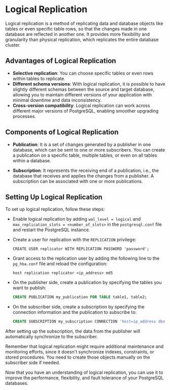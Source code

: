 # Logical Replication

Logical replication is a method of replicating data and database objects like tables or even specific table rows, so that the changes made in one database are reflected in another one. It provides more flexibility and granularity than physical replication, which replicates the entire database cluster.

## Advantages of Logical Replication

- **Selective replication**: You can choose specific tables or even rows within tables to replicate.
- **Different schema versions**: With logical replication, it is possible to have slightly different schemas between the source and target database, allowing you to maintain different versions of your application with minimal downtime and data inconsistency.
- **Cross-version compatibility**: Logical replication can work across different major versions of PostgreSQL, enabling smoother upgrading processes.

## Components of Logical Replication

- **Publication**: It is a set of changes generated by a publisher in one database, which can be sent to one or more subscribers. You can create a publication on a specific table, multiple tables, or even on all tables within a database.

- **Subscription**: It represents the receiving end of a publication, i.e., the database that receives and applies the changes from a publisher. A subscription can be associated with one or more publications.

## Setting Up Logical Replication

To set up logical replication, follow these steps:

- Enable logical replication by adding `wal_level = logical` and `max_replication_slots = <number_of_slots>` in the `postgresql.conf` file and restart the PostgreSQL instance.

- Create a user for replication with the `REPLICATION` privilege:

   ```
   CREATE USER replicator WITH REPLICATION PASSWORD 'password';
   ```

- Grant access to the replication user by adding the following line to the `pg_hba.conf` file and reload the configuration:

   ```
   host replication replicator <ip_address> md5
   ```

- On the publisher side, create a publication by specifying the tables you want to publish:

   ```sql
   CREATE PUBLICATION my_publication FOR TABLE table1, table2;
   ```

- On the subscriber side, create a subscription by specifying the connection information and the publication to subscribe to:

   ```sql
   CREATE SUBSCRIPTION my_subscription CONNECTION 'host=ip_address dbname=db_name user=replicator password=password' PUBLICATION my_publication;
   ```

After setting up the subscription, the data from the publisher will automatically synchronize to the subscriber.

Remember that logical replication might require additional maintenance and monitoring efforts, since it doesn't synchronize indexes, constraints, or stored procedures. You need to create those objects manually on the subscriber side if needed.

Now that you have an understanding of logical replication, you can use it to improve the performance, flexibility, and fault tolerance of your PostgreSQL databases.